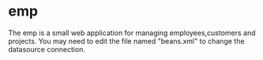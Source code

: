 # emp
The emp
is a small web application for managing employees,customers and projects.
You may need to edit the file named "beans.xml" to change the datasource connection.
